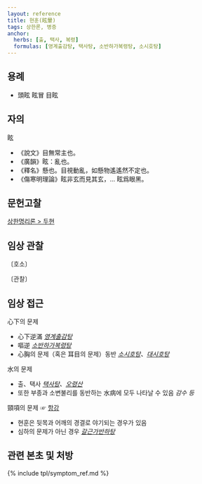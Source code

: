 ```yaml
---
layout: reference
title: 현훈(眩暈)
tags: 상한론, 병증
anchor:
  herbs: [출, 택사, 복령]
  formulas: [영계출감탕, 택사탕, 소반하가복령탕, 소시호탕]
---
```



## 용례

* 頭眩 眩冒 目眩

## 자의

眩
* 《說文》目無常主也。
* 《廣韻》眩：亂也。
* 《釋名》懸也。目視動亂，如懸物遙遙然不定也。
* 《傷寒明理論》眩非玄而見其玄，... 眩爲眼黑。

## 문헌고찰

[상한명리론 > 두현]({{site.baseurl}}/reference/Books/Etc/상한명리론#두현)

## 임상 관찰

〔호소〕


〔관찰〕


## 임상 접근

心下의 문제
* 心下逆滿 _[영계출감탕]({{site.formulaurl}}/영계출감탕)_
* 嘔逆 _[소반하가복령탕]({{site.formulaurl}}/소반하가복령탕)_
* 心胸의 문제（혹은 耳目의 문제）동반 _[소시호탕]({{site.formulaurl}}/소시호탕)、[대시호탕]({{site.formulaurl}}/대시호탕)_

水의 문제
* 출、택사 _[택사탕]({{site.formulaurl}}/택사탕)、[오령산]({{site.formulaurl}}/오령산)_
* 또한 부종과 소변불리를 동반하는 水病에 모두 나타날 수 있음 _감수 등_

頸項의 문제 ☞ [항강]({{site.sympurl}}/항강)
* 현훈은 뒷목과 어깨의 경결로 야기되는 경우가 있음
* 심하의 문제가 아닌 경우 _[갈근가반하탕]({{site.formulaurl}}/갈근가반하탕)_

## 관련 본초 및 처방


{% include tpl/symptom_ref.md %}
